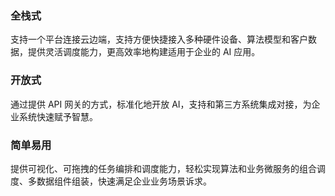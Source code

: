 ### 全栈式

支持一个平台连接云边端，支持方便快捷接入多种硬件设备、算法模型和客户数据，提供灵活调度能力，更高效率地构建适用于企业的 AI 应用。

### 开放式

通过提供 API 网关的方式，标准化地开放 AI，支持和第三方系统集成对接，为企业系统快速赋予智慧。

### 简单易用

提供可视化、可拖拽的任务编排和调度能力，轻松实现算法和业务微服务的组合调度、多数据组件组装，快速满足企业业务场景诉求。
